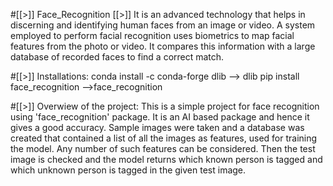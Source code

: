 #[[>]]  Face_Recognition [[>]] 
It is an advanced technology that helps in discerning and identifying human faces from an image or video. A system employed to perform facial recognition uses biometrics to map facial features from the photo or video. It compares this information with a large database of recorded faces to find a correct match.

#[[>]] Installations:
conda install -c conda-forge dlib --> dlib
pip install face_recognition -->face_recognition


#[[>]] Overwiew of the project:
This is a simple project for face recognition using 'face_recognition' package. It is an AI based package and hence it gives a good accuracy. Sample images were taken and a database was created that contained a list of all the images as features, used for training the model. Any number of such features can be considered. Then the test image is checked and the model returns which known person is tagged and which unknown person is tagged in the given test image.

